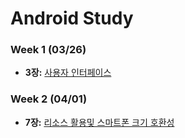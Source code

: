 # Android Study
### Week 1 (03/26)
- **3장:** [사용자 인터페이스](https://github.com/hotan486/android_study/tree/master/doccument/Chapter3.md)
### Week 2 (04/01)
- **7장:** [리소스 활용및 스마트폰 크기 호환성](https://github.com/hotan486/android_study/tree/master/doccument/Chapter7.md)

